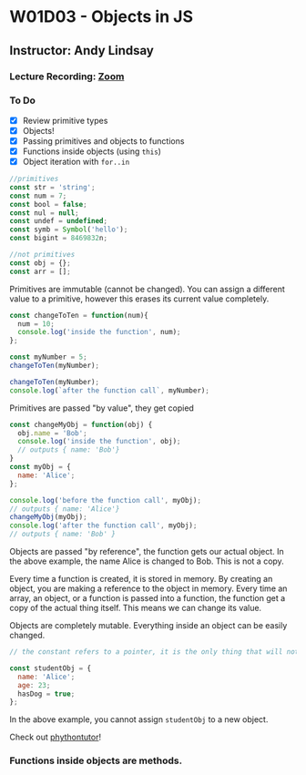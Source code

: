 # W01D03 - Objects in JS

## Instructor: Andy Lindsay

### Lecture Recording: [Zoom](https://us02web.zoom.us/rec/play/QLjuX7E-v2mpphvlIpg9HOTHMknkfkC-GZwk-lTe6FwwKXLCuznZQEQ4GWHUZNg8VALIncOY2Ms_gkKu.C0uvRlW25glymUBj?startTime=1622046134000&_x_zm_rtaid=v10nmqXCSvuptb8_8zb87A.1624466226687.16bd702b2aaf97a07f125edf0ed38aa6&_x_zm_rhtaid=411)

### To Do
- [x] Review primitive types
- [x] Objects!
- [x] Passing primitives and objects to functions
- [x] Functions inside objects (using `this`)
- [x] Object iteration with `for..in`

```javascript
//primitives
const str = 'string';
const num = 7;
const bool = false;
const nul = null;
const undef = undefined;
const symb = Symbol('hello');
const bigint = 8469832n;

//not primitives
const obj = {};
const arr = [];
```
Primitives are immutable (cannot be changed). You can assign a different value to a primitive, however this erases its current value completely.


```javascript
const changeToTen = function(num){
  num = 10;
  console.log('inside the function', num);
};

const myNumber = 5;
changeToTen(myNumber);

changeToTen(myNumber);
console.log(`after the function call`, myNumber);

```
  Primitives are passed "by value", they get copied

```javascript
const changeMyObj = function(obj) {
  obj.name = 'Bob';
  console.log('inside the function', obj);
  // outputs { name: 'Bob'}
}
const myObj = {
  name: 'Alice';
};

console.log('before the function call', myObj);
// outputs { name: 'Alice'}
changeMyObj(myObj);
console.log('after the function call', myObj);
// outputs { name: 'Bob' }
```
Objects are passed "by reference", the function gets our actual object. In the above example, the name Alice is changed to Bob. This is not a copy.

Every time a function is created, it is stored in memory. By creating an object, you are making a reference to the object in memory. Every time an array, an object, or a function is passed into a function, the function get a copy of the actual thing itself. This means we can change its value.

Objects are completely mutable. Everything inside an object can be easily changed.

```javascript
// the constant refers to a pointer, it is the only thing that will not change, while the key-value pairs within can change

const studentObj = {
  name: 'Alice';
  age: 23;
  hasDog = true;
};
```
In the above example, you cannot assign `studentObj` to a new object.

Check out [phythontutor](pythontutor.com)!

### Functions inside objects are methods.